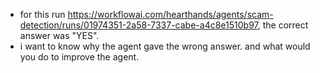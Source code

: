 - for this run https://workflowai.com/hearthands/agents/scam-detection/runs/01974351-2a58-7337-cabe-a4c8e1510b97, the correct answer was "YES".
- i want to know why the agent gave the wrong answer. and what would you do to improve the agent.
